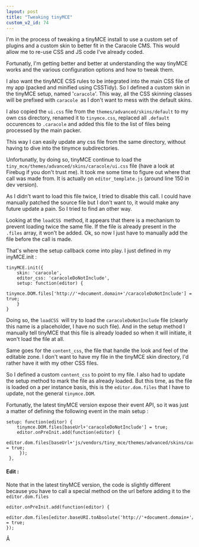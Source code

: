 ```yaml
---
layout: post
title: "Tweaking tinyMCE"
custom_v2_id: 74
---
```


I'm in the process of tweaking a tinyMCE install to use a custom set of
plugins and a custom skin to better fit in the Caracole CMS. This would allow
me to re-use CSS and JS code I've already coded.

Fortunatly, I'm getting better and better at understanding the way tinyMCE
works and the various configuration options and how to tweak them.

I also want the tinyMCE CSS rules to be integrated into the main CSS file of
my app (packed and minified using CSSTidy). So I defined a custom skin in the
tinyMCE setup, named '`caracole`'. This way, all the CSS skinning classes will
be prefixed with `caracole `as I don't want to mess with the default skins.

I also copied the `ui.css` file from the `themes/advanced/skins/default` to my
own css directory, renamed it to `tinymce.css`, replaced all `.default`
occurences to `.caracole` and added this file to the list of files being
processed by the main packer.

This way I can easily update any css file from the same directory, without
having to dive into the tinymce subdirectories.

Unfortunatly, by doing so, tinyMCE continue to load the
`tiny_mce/themes/advanced/skins/caracole/ui.css` file (have a look at Firebug
if you don't trust me). It took me some time to figure out where that call was
made from. It is actually on `editor_template.js` (around line 150 in dev
version).

As I didn't want to load this file twice, I tried to disable this call. I
could have manually patched the source file but I don't want to, it would make
any future update a pain. So I tried to find an other way.

Looking at the `loadCSS `method, it appears that there is a mechanism to
prevent loading twice the same file. If the file is already present in the
`.files` array, it won't be added. Ok, so now I just have to manually add the
file before the call is made.

That's where the setup callback come into play. I just defined in my
inyMCE.init :

    
    tinyMCE.init({  
    	skin: 'caracole',  
    	editor_css: 'caracoleDoNotInclude',  
    	setup: function(editor) {  
    		tinymce.DOM.files['http://'+document.domain+'/caracoleDoNotInclude'] = true;  
    	}  
    }

Doing so, the `loadCSS `will try to load the `caracoleDoNotInclude` file
(clearly this name is a placeholder, I have no such file). And in the setup
method I manually tell tinyMCE that this file is already loaded so when it
will initiate, it won't load the file at all.

Same goes for the `content_css`, the file that handle the look and feel of the
editable zone. I don't want to have my file in the tinyMCE skin directory, I'd
rather have it with my other CSS files.

So I defined a custom `content_css` to point to my file. I also had to update
the setup method to mark the file as already loaded. But this time, as the
file is loaded on a per instance basis, this is the `editor.dom.files` that I
have to update, not the general `tinymce.DOM`.

Fortunatly, the latest tinyMCE version expose their event API, so it was just
a matter of defining the following event in the main setup :

    
    setup: function(editor) {  
    	tinymce.DOM.files[baseUrl+'caracoleDoNotInclude'] = true;  
    	editor.onPreInit.add(function(editor) {  
    		editor.dom.files[baseUrl+'js/vendors/tiny_mce/themes/advanced/skins/caracole/content.css'] = true;  
    	 });  
     },

#### Edit :

Note that in the latest tinyMCE version, the code is slightly different
because you have to call a special method on the url before adding it to the
`editor.dom.files`

    
    editor.onPreInit.add(function(editor) {  
    	editor.dom.files[editor.baseURI.toAbsolute('http://'+document.domain+'/js/vendors/tiny_mce/themes/advanced/skins/caracole/content.css')] = true;  
    });

Â


